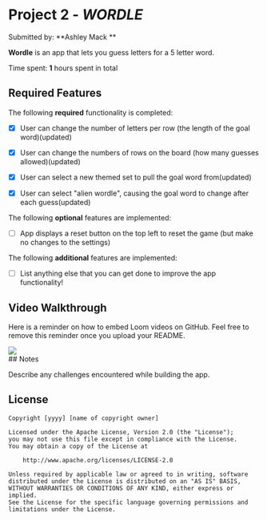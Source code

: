 # Project 2 - *WORDLE*

Submitted by: **Ashley Mack **

**Wordle** is an app that lets you guess letters for a 5 letter word.

Time spent: **1** hours spent in total

## Required Features

The following **required** functionality is completed:

- [x] User can change the number of letters per row (the length of the goal word)(updated)
- [x] User can change the numbers of rows on the board (how many guesses allowed)(updated)
- [x] User can select a new themed set to pull the goal word from(updated)
- [x] User can select "alien wordle", causing the goal word to change after each guess(updated)


The following **optional** features are implemented:

- [ ] App displays a reset button on the top left to reset the game (but make no changes to the settings)

The following **additional** features are implemented:

- [ ] List anything else that you can get done to improve the app functionality!

## Video Walkthrough

Here is a reminder on how to embed Loom videos on GitHub. Feel free to remove this reminder once you upload your README. 

<div>
    <a href="[https://www.loom.com/share/69d370f9d43142d091c681bd283400fe](https://www.loom.com/share/69d370f9d43142d091c681bd283400fe)">
    </a>
      <img style="max-width:300px;" src="https://cdn.loom.com/sessions/thumbnails/69d370f9d43142d091c681bd283400fe-with-play.gif">
    </a>
  </div>
## Notes

Describe any challenges encountered while building the app.

## License

    Copyright [yyyy] [name of copyright owner]

    Licensed under the Apache License, Version 2.0 (the "License");
    you may not use this file except in compliance with the License.
    You may obtain a copy of the License at

        http://www.apache.org/licenses/LICENSE-2.0

    Unless required by applicable law or agreed to in writing, software
    distributed under the License is distributed on an "AS IS" BASIS,
    WITHOUT WARRANTIES OR CONDITIONS OF ANY KIND, either express or implied.
    See the License for the specific language governing permissions and
    limitations under the License.
